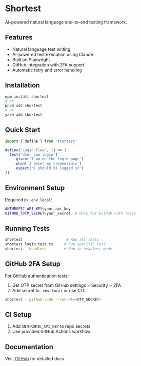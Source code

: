 # Shortest

AI-powered natural language end-to-end testing framework.

## Features
- Natural language test writing
- AI-powered test execution using Claude
- Built on Playwright
- GitHub integration with 2FA support
- Automatic retry and error handling

## Installation
```bash
npm install shortest
# or
pnpm add shortest
# or
yarn add shortest
```

## Quick Start
```typescript
import { define } from 'shortest'

define('Login Flow', () => {
  test('User can login')
    .given('I am on the login page')
    .when('I enter my credentials')
    .expect('I should be logged in')
})
```

## Environment Setup
Required in `.env.local`:
```bash
ANTHROPIC_API_KEY=your_api_key
GITHUB_TOTP_SECRET=your_secret  # Only for GitHub auth tests
```

## Running Tests
```bash
shortest                    # Run all tests
shortest login.test.ts     # Run specific test
shortest --headless        # Run in headless mode
```

## GitHub 2FA Setup
For GitHub authentication tests:
1. Get OTP secret from GitHub settings > Security > 2FA
2. Add secret to `.env.local` or use CLI:
```bash
shortest --github-code --secret=<OTP_SECRET>
```

## CI Setup
1. Add `ANTHROPIC_API_KEY` to repo secrets
2. Use provided GitHub Actions workflow

## Documentation
Visit [GitHub](https://github.com/anti-work/shortest) for detailed docs